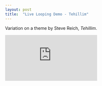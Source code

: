 ```yaml
---
layout: post
title:  "Live Looping Demo - Tehillim"
---
```


Variation on a theme by Steve Reich, _Tehillim_.

<iframe class="video" src="https://www.youtube.com/embed/EyxlL6bWtPk" frameborder="0" allowfullscreen></iframe>


